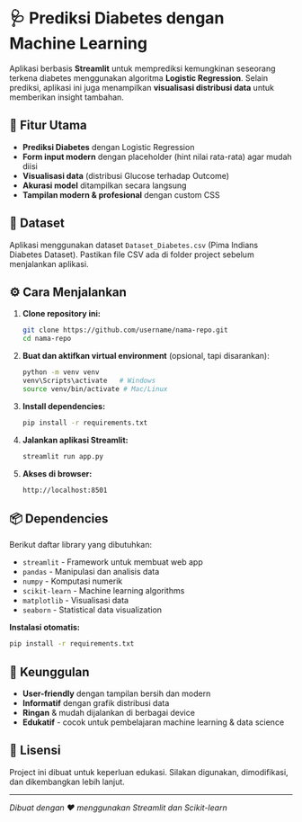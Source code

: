 # 🩺 Prediksi Diabetes dengan Machine Learning

Aplikasi berbasis **Streamlit** untuk memprediksi kemungkinan seseorang terkena diabetes menggunakan algoritma **Logistic Regression**. Selain prediksi, aplikasi ini juga menampilkan **visualisasi distribusi data** untuk memberikan insight tambahan.

## 🚀 Fitur Utama

- **Prediksi Diabetes** dengan Logistic Regression
- **Form input modern** dengan placeholder (hint nilai rata-rata) agar mudah diisi
- **Visualisasi data** (distribusi Glucose terhadap Outcome)
- **Akurasi model** ditampilkan secara langsung
- **Tampilan modern & profesional** dengan custom CSS

## 📂 Dataset

Aplikasi menggunakan dataset `Dataset_Diabetes.csv` (Pima Indians Diabetes Dataset). Pastikan file CSV ada di folder project sebelum menjalankan aplikasi.

## ⚙️ Cara Menjalankan

1. **Clone repository ini:**
   ```bash
   git clone https://github.com/username/nama-repo.git
   cd nama-repo
   ```

2. **Buat dan aktifkan virtual environment** (opsional, tapi disarankan):
   ```bash
   python -m venv venv
   venv\Scripts\activate   # Windows
   source venv/bin/activate # Mac/Linux
   ```

3. **Install dependencies:**
   ```bash
   pip install -r requirements.txt
   ```

4. **Jalankan aplikasi Streamlit:**
   ```bash
   streamlit run app.py
   ```

5. **Akses di browser:**
   ```
   http://localhost:8501
   ```

## 📦 Dependencies

Berikut daftar library yang dibutuhkan:

- `streamlit` - Framework untuk membuat web app
- `pandas` - Manipulasi dan analisis data
- `numpy` - Komputasi numerik
- `scikit-learn` - Machine learning algorithms
- `matplotlib` - Visualisasi data
- `seaborn` - Statistical data visualization

**Instalasi otomatis:**
```bash
pip install -r requirements.txt
```

## 🌟 Keunggulan

- **User-friendly** dengan tampilan bersih dan modern
- **Informatif** dengan grafik distribusi data
- **Ringan** & mudah dijalankan di berbagai device
- **Edukatif** - cocok untuk pembelajaran machine learning & data science

## 📝 Lisensi

Project ini dibuat untuk keperluan edukasi. Silakan digunakan, dimodifikasi, dan dikembangkan lebih lanjut.

---

*Dibuat dengan ❤️ menggunakan Streamlit dan Scikit-learn*
